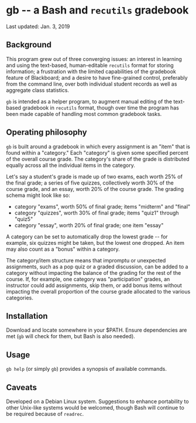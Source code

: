 # gb -- a Bash and `recutils` gradebook

Last updated: Jan. 3, 2019

## Background

This program grew out of three converging issues: an interest in learning
and using the text-based, human-editable `recutils` format for storing
information; a frustration with the limited capabilities of the gradebook
feature of Blackboard; and a desire to have fine-grained control, preferably
from the command line, over both individual student records as well as
aggregate class statistics.

`gb` is intended as a helper program, to augment manual editing of the
text-based gradebook in `recutils` format, though over time the program has
been made capable of handling most common gradebook tasks.

## Operating philosophy

`gb` is built around a gradebook in which every assignment is an "item" that
is found within a "category." Each "category" is given some specified
percent of the overall course grade.  The category's share of the grade is
distributed equally across all the individual items in the category.

Let's say a student's grade is made up of two exams, each worth 25% of the
final grade; a series of five quizzes, collectively worth 30% of the course
grade, and an essay, worth 20% of the course grade.  The grading schema might look like so:

- category "exams", worth 50% of final grade; items "midterm" and "final"
- category "quizzes", worth 30% of final grade; items "quiz1" through "quiz5"
- category "essay", worth 20% of final grade; one item "essay"

A category can be set to automatically drop the lowest grade -- for example,
six quizzes might be taken, but the lowest one dropped.  An item may also
count as a "bonus" within a category.

The category/item structure means that impromptu or unexpected
assignments, such as a pop quiz or a graded discussion, can be added to a
category without impacting the balance of the grading for the rest of the
course.  If, for example, one category was "participation" grades, an
instructor could add assignments, skip them, or add bonus items without
impacting the overall proportion of the course grade allocated to the
various categories.

## Installation

Download and locate somewhere in your $PATH.  Ensure dependencies are met
(`gb` will check for them, but Bash is also needed).

## Usage

`gb help` (or simply `gb`) provides a synopsis of available commands.

## Caveats

Developed on a Debian Linux system. Suggestions to enhance portability to
other Unix-like systems would be welcomed, though Bash will continue to be
required because of `readrec`.

